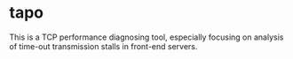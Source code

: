 tapo
====

This is a TCP performance diagnosing tool, especially focusing on analysis of time-out transmission stalls in front-end servers.
